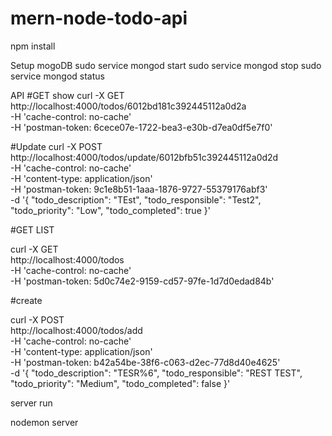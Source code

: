 # mern-node-todo-api

npm install

Setup mogoDB
sudo service mongod start
sudo service mongod stop
sudo service mongod status

API
#GET show
  curl -X GET \
  http://localhost:4000/todos/6012bd181c392445112a0d2a \
  -H 'cache-control: no-cache' \
  -H 'postman-token: 6cece07e-1722-bea3-e30b-d7ea0df5e7f0'

#Update
curl -X POST \
  http://localhost:4000/todos/update/6012bfb51c392445112a0d2d \
  -H 'cache-control: no-cache' \
  -H 'content-type: application/json' \
  -H 'postman-token: 9c1e8b51-1aaa-1876-9727-55379176abf3' \
  -d '{
  "todo_description": "TEst",
  "todo_responsible": "Test2",
  "todo_priority": "Low",
  "todo_completed": true
}'

#GET LIST

curl -X GET \
  http://localhost:4000/todos \
  -H 'cache-control: no-cache' \
  -H 'postman-token: 5d0c74e2-9159-cd57-97fe-1d7d0edad84b'


  #create

  curl -X POST \
  http://localhost:4000/todos/add \
  -H 'cache-control: no-cache' \
  -H 'content-type: application/json' \
  -H 'postman-token: b42a54be-38f6-c063-d2ec-77d8d40e4625' \
  -d '{
  "todo_description": "TESR%6",
  "todo_responsible": "REST TEST",
  "todo_priority": "Medium",
  "todo_completed": false
}'

server run

  nodemon server